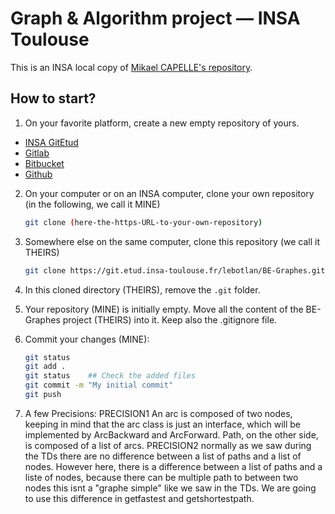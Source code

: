 # Graph & Algorithm project &mdash; INSA Toulouse

This is an INSA local copy of [Mikael CAPELLE's repository](https://gitea.typename.fr/INSA/be-graphes).

## How to start?

1. On your favorite platform, create a new empty repository of yours.
  - [INSA GitEtud](https://git.etud.insa-toulouse.fr/)
  - [Gitlab](https://gitlab.com/)
  - [Bitbucket](https://bitbucket.org/)
  - [Github](https://github.com/)

2. On your computer or on an INSA computer, clone your own repository (in the following, we call it MINE)
    ```bash
    git clone (here-the-https-URL-to-your-own-repository)
    ```

3. Somewhere else on the same computer, clone this repository (we call it THEIRS)
    ```bash
    git clone https://git.etud.insa-toulouse.fr/lebotlan/BE-Graphes.git
    ```

4. In this cloned directory (THEIRS), remove the `.git` folder.

5. Your repository (MINE) is initially empty. Move all the content of the BE-Graphes project (THEIRS) into it. Keep also the .gitignore file.

6. Commit your changes (MINE):
    ```bash
    git status
    git add .
    git status    ## Check the added files
    git commit -m "My initial commit"
    git push
    ```
7. A few Precisions: 
    PRECISION1
    An arc is composed of two nodes, keeping in mind that the arc class is just an interface, which will be implemented by ArcBackward and ArcForward. Path, on the other side, is composed of a list of arcs.
    PRECISION2 
    normally as we saw during the TDs there are no difference between a list of paths and a list of nodes. 
    However here, there is a difference between a list of paths and a liste of nodes, because there can be multiple path to between two nodes
    this isnt a "graphe simple" like we saw in the TDs. We are going to use this difference in getfastest and getshortestpath.

